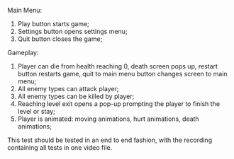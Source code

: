 Main Menu:
1. Play button starts game;
2. Settings button opens settings menu;
3. Quit button closes the game;

Gameplay:
1. Player can die from health reaching 0, death screen pops up, restart button restarts game, quit to main menu button changes screen to main menu;
2. All enemy types can attack player;
3. All enemy types can be killed by player;
4. Reaching level exit opens a pop-up prompting the player to finish the level or stay;
5. Player is animated: moving animations, hurt animations, death animations;

This test should be tested in an end to end fashion, with the recording containing all tests in one video file. 
